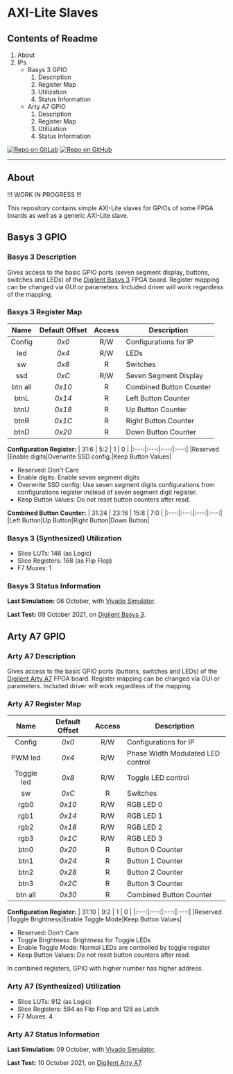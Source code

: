 # AXI-Lite Slaves

## Contents of Readme

1. About
2. IPs
   - Basys 3 GPIO
       1. Description
       2. Register Map
       3. Utilization
       4. Status Information
   - Arty A7 GPIO
       1. Description
       2. Register Map
       3. Utilization
       4. Status Information

[![Repo on GitLab](https://img.shields.io/badge/repo-GitLab-6C488A.svg)](https://gitlab.com/suoglu/axi-lite-slave)
[![Repo on GitHub](https://img.shields.io/badge/repo-GitHub-3D76C2.svg)](https://github.com/suoglu/AXI-lite-slave)

---

## About

!!! WORK IN PROGRESS !!!

This repository contains simple AXI-Lite slaves for GPIOs of some FPGA boards as well as a generic AXI-Lite slave.

## Basys 3 GPIO

### Basys 3 Description

Gives access to the basic GPIO ports (seven segment display, buttons, switches and LEDs) of the [Digilent Basys 3](https://digilent.com/reference/programmable-logic/basys-3/start) FPGA board. Register mapping can be changed via GUI or parameters. Included driver will work regardless of the mapping.

### Basys 3 Register Map

| Name | Default Offset | Access | Description |
|:---:|:---:|:---:|---|
|Config|*0x0*|R/W|Configurations for IP|
|led|*0x4*|R/W|LEDs|
|sw|*0x8*|R|Switches|
|ssd|*0xC*|R/W|Seven Segment Display|
|btn all|*0x10*|R|Combined Button Counter|
|btnL|*0x14*|R|Left Button Counter|
|btnU|*0x18*|R|Up Button Counter|
|btnR|*0x1C*|R|Right Button Counter|
|btnD|*0x20*|R|Down Button Counter|

**Configuration Register:**
| 31:6 | 5:2 | 1 | 0 |
|:---:|:---:|:---:|:---:|
|Reserved |Enable digits|Overwrite SSD config.|Keep Button Values|

- Reserved: Don't Care
- Enable digits: Enable seven segment digits
- Overwrite SSD config: Use seven segment digits configurations from configurations register instead of seven segment digit register.
- Keep Button Values: Do not reset button counters after read.

**Combined Button Counter:**
| 31:24 | 23:16 | 15:8 | 7:0 |
|:---:|:---:|:---:|:---:|
|Left Button|Up Button|Right Button|Down Button|

### Basys 3 (Synthesized)  Utilization

- Slice LUTs: 146 (as Logic)
- Slice Registers: 168 (as Flip Flop)
- F7 Muxes: 1

### Basys 3 Status Information

**Last Simulation:** 06 October, with [Vivado Simulator](https://www.xilinx.com/products/design-tools/vivado/simulator.html).

**Last Test:** 09 October 2021, on [Digilent Basys 3](https://reference.digilentinc.com/reference/programmable-logic/basys-3/reference-manual).

## Arty A7 GPIO

### Arty A7 Description

Gives access to the basic GPIO ports (buttons, switches and LEDs) of the [Digilent Arty A7](https://reference.digilentinc.com/reference/programmable-logic/arty-a7/reference-manual) FPGA board. Register mapping can be changed via GUI or parameters. Included driver will work regardless of the mapping.

### Arty A7 Register Map

| Name | Default Offset | Access | Description |
|:---:|:---:|:---:|---|
|Config|*0x0*|R/W|Configurations for IP|
|PWM led|*0x4*|R/W|Phase Width Modulated LED control|
|Toggle led|*0x8*|R/W|Toggle LED control|
|sw|*0xC*|R|Switches|
|rgb0|*0x10*|R/W|RGB LED 0|
|rgb1|*0x14*|R/W|RGB LED 1|
|rgb2|*0x18*|R/W|RGB LED 2|
|rgb3|*0x1C*|R/W|RGB LED 3|
|btn0|*0x20*|R|Button 0 Counter|
|btn1|*0x24*|R|Button 1 Counter|
|btn2|*0x28*|R|Button 2 Counter|
|btn3|*0x2C*|R|Button 3 Counter|
|btn all|*0x30*|R|Combined Button Counter|

**Configuration Register:**
| 31:10 | 9:2 | 1 | 0 |
|:---:|:---:|:---:|:---:|
|Reserved |Toggle Brightness|Enable Toggle Mode|Keep Button Values|

- Reserved: Don't Care
- Toggle Brightness: Brightness for Toggle LEDs
- Enable Toggle Mode: Normal LEDs are controlled by toggle register
- Keep Button Values: Do not reset button counters after read.

In combined registers, GPIO with higher number has higher address.

### Arty A7 (Synthesized)  Utilization

- Slice LUTs: 912 (as Logic)
- Slice Registers: 594 as Flip Flop and 128 as Latch
- F7 Muxes: 4

### Arty A7 Status Information

**Last Simulation:** 09 October, with [Vivado Simulator](https://www.xilinx.com/products/design-tools/vivado/simulator.html).

**Last Test:** 10 October 2021, on [Digilent Arty A7](https://reference.digilentinc.com/reference/programmable-logic/arty-a7/reference-manual).

